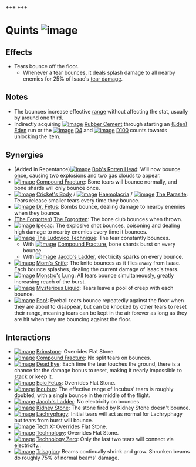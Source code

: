+++
+++

 # Quints ![image](/image/Quints.png) 


Effects
---------


* Tears bounce off the floor.
	+ Whenever a tear bounces, it deals splash damage to all nearby enemies for 25% of Isaac's [tear damage](/wiki/Damage "Damage").


Notes
-------


* The bounces increase effective [range](/wiki/Range "Range") without affecting the stat, usually by around one third.
* Indirectly acquiring [![image](/image/Rubber_Cement.png)](/wiki/Rubber_Cement "Rubber Cement") [Rubber Cement](/wiki/Rubber_Cement "Rubber Cement") through starting an  [(Eden)](/wiki/Eden "Eden") [Eden](/wiki/Eden "Eden") run or the [![image](/image/D4.png)](/wiki/D4 "D4") [D4](/wiki/D4 "D4") and [![image](/image/D100.png)](/wiki/D100 "D100") [D100](/wiki/D100 "D100") counts towards unlocking the item.


Synergies
-----------


* (Added in Repentance)[![image](/image/Bob%27s_Rotten_Head.png)](/wiki/Bob%27s_Rotten_Head "Bob's Rotten Head") [Bob's Rotten Head](/wiki/Bob%27s_Rotten_Head "Bob's Rotten Head"): Will now bounce once, causing two explosions and two gas clouds to appear.
* [![image](/image/Compound_Fracture.png)](/wiki/Compound_Fracture "Compound Fracture") [Compound Fracture](/wiki/Compound_Fracture "Compound Fracture"): Bone tears will bounce normally, and bone shards will only bounce once.
* [![image](/image/Cricket%27s_Body.png)](/wiki/Cricket%27s_Body "Cricket's Body") [Cricket's Body](/wiki/Cricket%27s_Body "Cricket's Body") / [![image](/image/Haemolacria.png)](/wiki/Haemolacria "Haemolacria") [Haemolacria](/wiki/Haemolacria "Haemolacria") / [![image](/image/The_Parasite.png)](/wiki/The_Parasite "The Parasite") [The Parasite](/wiki/The_Parasite "The Parasite"): Tears release smaller tears every time they bounce.
* [![image](/image/Dr._Fetus.png)](/wiki/Dr._Fetus "Dr. Fetus") [Dr. Fetus](/wiki/Dr._Fetus "Dr. Fetus"): Bombs bounce, dealing damage to nearby enemies when they bounce.
* [(The Forgotten)](/wiki/The_Forgotten "The Forgotten") [The Forgotten](/wiki/The_Forgotten "The Forgotten"): The bone club bounces when thrown.
* [![image](/image/Ipecac.png)](/wiki/Ipecac "Ipecac") [Ipecac](/wiki/Ipecac "Ipecac"): The explosive shot bounces, poisoning and dealing high damage to nearby enemies every time it bounces.
* [![image](/image/The_Ludovico_Technique.png)](/wiki/The_Ludovico_Technique "The Ludovico Technique") [The Ludovico Technique](/wiki/The_Ludovico_Technique "The Ludovico Technique"): The tear constantly bounces.
	+ With [![image](/image/Compound_Fracture.png)](/wiki/Compound_Fracture "Compound Fracture") [Compound Fracture](/wiki/Compound_Fracture "Compound Fracture"), bone shards burst on every bounce.
	+ With [![image](/image/Jacob%27s_Ladder.png)](/wiki/Jacob%27s_Ladder "Jacob's Ladder") [Jacob's Ladder](/wiki/Jacob%27s_Ladder "Jacob's Ladder"), electricity sparks on every bounce.
* [![image](/image/Mom%27s_Knife.png)](/wiki/Mom%27s_Knife "Mom's Knife") [Mom's Knife](/wiki/Mom%27s_Knife "Mom's Knife"): The knife bounces as it flies away from Isaac. Each bounce splashes, dealing the current damage of Isaac's tears.
* [![image](/image/Monstro%27s_Lung.png)](/wiki/Monstro%27s_Lung "Monstro's Lung") [Monstro's Lung](/wiki/Monstro%27s_Lung "Monstro's Lung"): All tears bounce simultaneously, greatly increasing reach of the burst.
* [![image](/image/Mysterious_Liquid.png)](/wiki/Mysterious_Liquid "Mysterious Liquid") [Mysterious Liquid](/wiki/Mysterious_Liquid "Mysterious Liquid"): Tears leave a pool of creep with each bounce.
* [![image](/image/Pop!.png)](/wiki/Pop! "Pop!") [Pop!](/wiki/Pop! "Pop!"): Eyeball tears bounce repeatedly against the floor when they are about to disappear, but can be knocked by other tears to reset their range, meaning tears can be kept in the air forever as long as they are hit when they are bouncing against the floor.


Interactions
--------------


* [![image](/image/Brimstone.png)](/wiki/Brimstone "Brimstone") [Brimstone](/wiki/Brimstone "Brimstone"): Overrides Flat Stone.
* [![image](/image/Compound_Fracture.png)](/wiki/Compound_Fracture "Compound Fracture") [Compound Fracture](/wiki/Compound_Fracture "Compound Fracture"): No split tears on bounces.
* [![image](/image/Dead_Eye.png)](/wiki/Dead_Eye "Dead Eye") [Dead Eye](/wiki/Dead_Eye "Dead Eye"): Each time the tear touches the ground, there is a chance for the damage bonus to reset, making it nearly impossible to stack or keep it.
* [![image](/image/Epic_Fetus.png)](/wiki/Epic_Fetus "Epic Fetus") [Epic Fetus](/wiki/Epic_Fetus "Epic Fetus"): Overrides Flat Stone.
* [![image](/image/Incubus.png)](/wiki/Incubus "Incubus") [Incubus](/wiki/Incubus "Incubus"): The effective range of Incubus' tears is roughly doubled, with a single bounce in the middle of the flight.
* [![image](/image/Jacob%27s_Ladder.png)](/wiki/Jacob%27s_Ladder "Jacob's Ladder") [Jacob's Ladder](/wiki/Jacob%27s_Ladder "Jacob's Ladder"): No electricity on bounces.
* [![image](/image/Kidney_Stone.png)](/wiki/Kidney_Stone "Kidney Stone") [Kidney Stone](/wiki/Kidney_Stone "Kidney Stone"): The stone fired by Kidney Stone doesn't bounce.
* [![image](/image/Lachryphagy.png)](/wiki/Lachryphagy "Lachryphagy") [Lachryphagy](/wiki/Lachryphagy "Lachryphagy"): Initial tears will act as normal for Lachryphagy but tears from burst will bounce.
* [![image](/image/Tech_X.png)](/wiki/Tech_X "Tech X") [Tech X](/wiki/Tech_X "Tech X"): Overrides Flat Stone.
* [![image](/image/Technology.png)](/wiki/Technology "Technology") [Technology](/wiki/Technology "Technology"): Overrides Flat Stone.
* [![image](/image/Technology_Zero.png)](/wiki/Technology_Zero "Technology Zero") [Technology Zero](/wiki/Technology_Zero "Technology Zero"): Only the last two tears will connect via electricity..
* [![image](/image/Trisagion.png)](/wiki/Trisagion "Trisagion") [Trisagion](/wiki/Trisagion "Trisagion"): Beams continually shrink and grow. Shrunken beams do roughly 75% of normal beams' damage.


